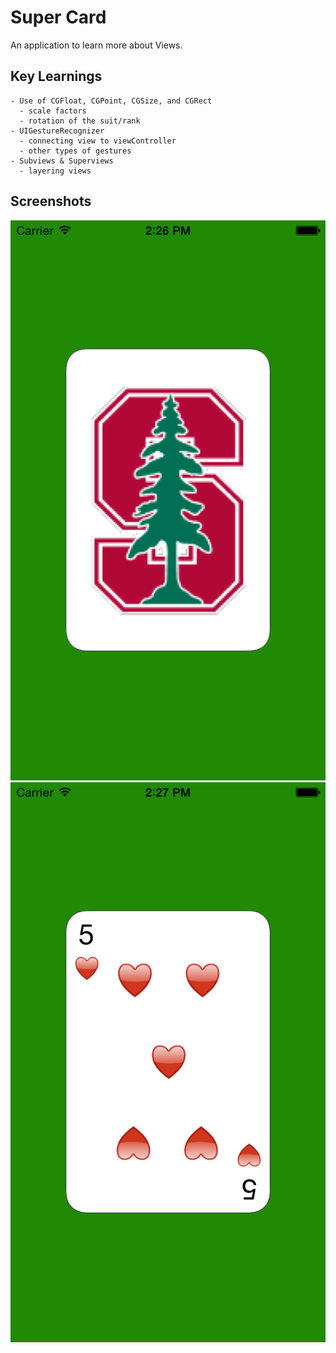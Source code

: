 # Super Card

An application to learn more about Views. 


## Key Learnings
```
- Use of CGFloat, CGPoint, CGSize, and CGRect
  - scale factors
  - rotation of the suit/rank
- UIGestureRecognizer
  - connecting view to viewController
  - other types of gestures
- Subviews & Superviews
  - layering views
```

## Screenshots
![Starting image](/images/start.png?raw=true "Optional Title")
![5 of hearts](/images/5hearts.png?raw=true "5 of hearts")
